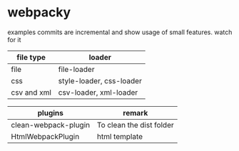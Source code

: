 # webpacky
examples
commits are incremental and show usage of small features.
watch for it

|file type| loader
|---------|--------------------------|
|file     | file-loader              |
|css      | style-loader, css-loader|
| csv and xml  |csv-loader, xml-loader|


|plugins|remark|
|--------------------|-------------------------|
|clean-webpack-plugin| To clean the dist folder|
|HtmlWebpackPlugin| html template  |